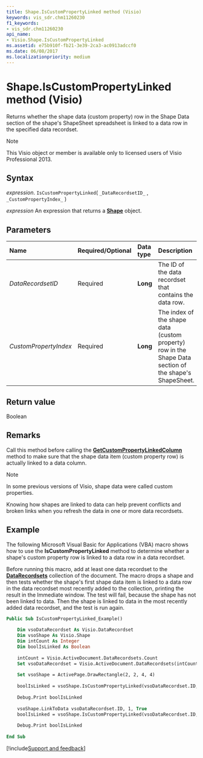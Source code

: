 ```yaml
---
title: Shape.IsCustomPropertyLinked method (Visio)
keywords: vis_sdr.chm11260230
f1_keywords:
- vis_sdr.chm11260230
api_name:
- Visio.Shape.IsCustomPropertyLinked
ms.assetid: e75b910f-fb21-3e39-2ca3-ac0913adccf0
ms.date: 06/08/2017
ms.localizationpriority: medium
---
```



# Shape.IsCustomPropertyLinked method (Visio)

Returns whether the shape data (custom property) row in the Shape Data section of the shape's ShapeSheet spreadsheet is linked to a data row in the specified data recordset.


> [!NOTE] 
> This Visio object or member is available only to licensed users of Visio Professional 2013.


## Syntax

_expression_. `IsCustomPropertyLinked`( `_DataRecordsetID_` , `_CustomPropertyIndex_` )

 _expression_ An expression that returns a **[Shape](Visio.Shape.md)** object.


## Parameters



|Name|Required/Optional|Data type|Description|
|:-----|:-----|:-----|:-----|
| _DataRecordsetID_|Required| **Long**|The ID of the data recordset that contains the data row.|
| _CustomPropertyIndex_|Required| **Long**|The index of the shape data (custom property) row in the Shape Data section of the shape's ShapeSheet.|

## Return value

Boolean


## Remarks

Call this method before calling the **[GetCustomPropertyLinkedColumn](Visio.Shape.GetCustomPropertyLinkedColumn.md)** method to make sure that the shape data item (custom property row) is actually linked to a data column.


> [!NOTE] 
> In some previous versions of Visio, shape data were called custom properties.

Knowing how shapes are linked to data can help prevent conflicts and broken links when you refresh the data in one or more data recordsets.


## Example

 The following Microsoft Visual Basic for Applications (VBA) macro shows how to use the **IsCustomPropertyLinked** method to determine whether a shape's custom property row is linked to a data row in a data recordset.

Before running this macro, add at least one data recordset to the **[DataRecordsets](Visio.DataRecordsets.md)** collection of the document. The macro drops a shape and then tests whether the shape's first shape data item is linked to a data row in the data recordset most recently added to the collection, printing the result in the Immediate window. The test will fail, because the shape has not been linked to data. Then the shape is linked to data in the most recently added data recordset, and the test is run again.




```vb
Public Sub IsCustomPropertyLinked_Example() 
 
    Dim vsoDataRecordset As Visio.DataRecordset 
    Dim vsoShape As Visio.Shape 
    Dim intCount As Integer 
    Dim boolIsLinked As Boolean 
         
    intCount = Visio.ActiveDocument.DataRecordsets.Count 
    Set vsoDataRecordset = Visio.ActiveDocument.DataRecordsets(intCount) 
     
    Set vsoShape = ActivePage.DrawRectangle(2, 2, 4, 4) 
     
    boolIsLinked = vsoShape.IsCustomPropertyLinked(vsoDataRecordset.ID, 1) 
     
    Debug.Print boolIsLinked 
     
    vsoShape.LinkToData vsoDataRecordset.ID, 1, True 
    boolIsLinked = vsoShape.IsCustomPropertyLinked(vsoDataRecordset.ID, 1) 
     
    Debug.Print boolIsLinked 
     
End Sub
```

[!include[Support and feedback](~/includes/feedback-boilerplate.md)]